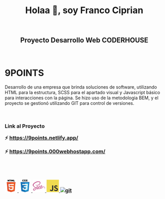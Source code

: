 <h1 align="center">Holaa 👋, soy Franco Ciprian</h1><br>
<h2 align="center">Proyecto Desarrollo Web CODERHOUSE</h2><br>

<h1 align="left">9POINTS</h1>

<p align="left">
Desarrollo de una empresa que brinda soluciones de software, utilizando HTML para la estructura, SCSS para el apartado visual y Javascript básico para interacciones con la página. Se hizo uso de la metodologia BEM, y el proyecto se gestionó utilizando GIT para control de versiones. 
</p><br>

<h3 aling="left"> Link al Proyecto </p>

<p aling="left"> ⚡ <a href="https://9points.netlify.app/">https://9points.netlify.app/</a> </p>
<p aling="left"> ⚡ <a href="https://9points.000webhostapp.com/">https://9points.000webhostapp.com/</a> </p> 

<br>
<br>
<p align="left"> <a href="https://www.w3.org/html/" target="_blank" rel="noreferrer"> <img src="https://raw.githubusercontent.com/devicons/devicon/master/icons/html5/html5-original-wordmark.svg" alt="html5" width="40" height="40"/> </a> <a href="https://www.w3schools.com/css/" target="_blank" rel="noreferrer"> <img src="https://raw.githubusercontent.com/devicons/devicon/master/icons/css3/css3-original-wordmark.svg" alt="css3" width="40" height="40"/> </a> <a href="https://sass-lang.com" target="_blank" rel="noreferrer"> <img src="https://raw.githubusercontent.com/devicons/devicon/master/icons/sass/sass-original.svg" alt="sass" width="40" height="40"/> </a> <a href="https://developer.mozilla.org/en-US/docs/Web/JavaScript" target="_blank" rel="noreferrer"> <img src="https://raw.githubusercontent.com/devicons/devicon/master/icons/javascript/javascript-original.svg" alt="javascript" width="40" height="40"/> </a><a href="https://git-scm.com/" target="_blank" rel="noreferrer"> <img src="https://www.vectorlogo.zone/logos/git-scm/git-scm-icon.svg" alt="git" width="40" height="40"/> </a> </p>